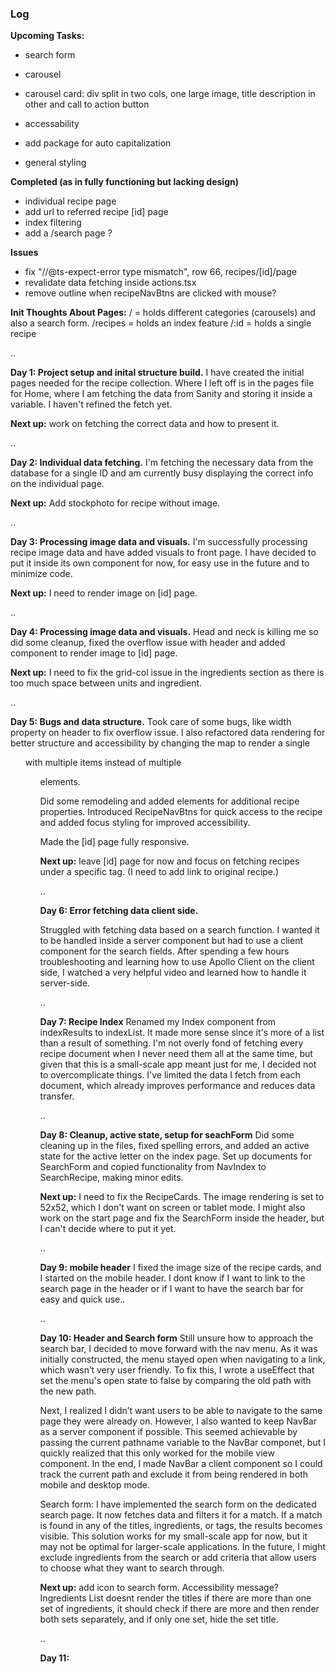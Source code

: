 ### Log

**Upcoming Tasks:**

- search form
- carousel
- carousel card: div split in two cols, one large image, title description in other and call to action button
- accessability

- add package for auto capitalization
- general styling

**Completed (as in fully functioning but lacking design)**

- individual recipe page
- add url to referred recipe [id] page
- index filtering
- add a /search page ?

**Issues**

- fix "//@ts-expect-error type mismatch", row 66, recipes/[id]/page
- revalidate data fetching inside actions.tsx
- remove outline when recipeNavBtns are clicked with mouse?

**Init Thoughts About Pages:**
/ = holds different categories (carousels) and also a search form.
/recipes = holds an index feature
/:id = holds a single recipe

..

**Day 1: Project setup and inital structure build.**
I have created the initial pages needed for the recipe collection.
Where I left off is in the pages file for Home, where I am fetching the data from Sanity and storing it inside a variable. I haven't refined the fetch yet.

**Next up:** work on fetching the correct data and how to present it.

..

**Day 2: Individual data fetching.**
I'm fetching the necessary data from the database for a single ID and am currently busy displaying the correct info on the individual page.

**Next up:** Add stockphoto for recipe without image.

..

**Day 3: Processing image data and visuals.**
I'm successfully processing recipe image data and have added visuals to front page. I have decided to put it inside its own component for now, for easy use in the future and to minimize code.

**Next up:** I need to render image on [id] page.

..

**Day 4: Processing image data and visuals.**
Head and neck is killing me so did some cleanup, fixed the overflow issue with header and added component to render image to [id] page.

**Next up:** I need to fix the grid-col issue in the ingredients section as there is too much space between units and ingredient.

..

**Day 5: Bugs and data structure.**
Took care of some bugs, like width property on header to fix overflow issue. I also refactored data rendering for better structure and accessibility by changing the map to render a single <ul> with multiple items instead of multiple <ul> elements.

Did some remodeling and added elements for additional recipe properties. Introduced RecipeNavBtns for quick access to the recipe and added focus styling for improved accessibility.

Made the [id] page fully responsive.

**Next up:** leave [id] page for now and focus on fetching recipes under a specific tag. (I need to add link to original recipe.)

..

**Day 6: Error fetching data client side.**

Struggled with fetching data based on a search function. I wanted it to be handled inside a server component but had to use a client component for the search fields. After spending a few hours troubleshooting and learning how to use Apollo Client on the client side, I watched a very helpful video and learned how to handle it server-side.

..

**Day 7: Recipe Index**
Renamed my Index component from indexResults to indexList. It made more sense since it's more of a list than a result of something. I'm not overly fond of fetching every recipe document when I never need them all at the same time, but given that this is a small-scale app meant just for me, I decided not to overcomplicate things. I've limited the data I fetch from each document, which already improves performance and reduces data transfer.

..

**Day 8: Cleanup, active state, setup for seachForm**
Did some cleaning up in the files, fixed spelling errors, and added an active state for the active letter on the index page. Set up documents for SearchForm and copied functionality from NavIndex to SearchRecipe, making minor edits.

**Next up:** I need to fix the RecipeCards. The image rendering is set to 52x52, which I don't want on screen or tablet mode. I might also work on the start page and fix the SearchForm inside the header, but I can't decide where to put it yet.

..

**Day 9: mobile header**
I fixed the image size of the recipe cards, and I started on the mobile header. I dont know if I want to link to the search page in the header or if I want to have the search bar for easy and quick use..

..

**Day 10: Header and Search form**
Still unsure how to approach the search bar, I decided to move forward with the nav menu. As it was initially constructed, the menu stayed open when navigating to a link, which wasn’t very user friendly. To fix this, I wrote a useEffect that set the menu's open state to false by comparing the old path with the new path.

Next, I realized I didn’t want users to be able to navigate to the same page they were already on. However, I also wanted to keep NavBar as a server component if possible. This seemed achievable by passing the current pathname variable to the NavBar componet, but I quickly realized that this only worked for the mobile view component. In the end, I made NavBar a client component so I could track the current path and exclude it from being rendered in both mobile and desktop mode.

Search form: I have implemented the search form on the dedicated search page. It now fetches data and filters it for a match. If a match is found in any of the titles, ingredients, or tags, the results becomes visible. This solution works for my small-scale app for now, but it may not be optimal for larger-scale applications. In the future, I might exclude ingredients from the search or add criteria that allow users to choose what they want to search through.

**Next up:** add icon to search form. Accessibility message?
Ingredients List doesnt render the titles if there are more than one set of ingredients, it should check if there are more and then render both sets separately, and if only one set, hide the set title.

..

**Day 11:**
